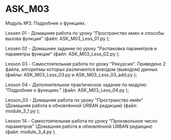 # ASK_M03
Модуль №3. Подробнее о функциях.

Lessen 01 - Домашняя работа по уроку "Пространство имен и способы вызова функции" (файл: ASK_M03_Less_01.py );

Lessen 02 - Домашнее задание по уроку "Распаковка параметров и параметры функции" (файл: ASK_M03_Less_02.py );

Lesson 03 - Самостоятельная работа по уроку "Рекурсия". Приведено 2 файла, алгоритмы которых различаются воводом (выводом) данных (файлы: ASK_M03_Less_03.py и ASK_M03_Less_03_add.py );

Lesson 04 - Дополнительное практическое задание по модулю: "Подробнее о функциях." (файл: ASK_M03_Less_04.py );

Lesson_03 - Домашняя работа по уроку "Пространство имён" (Домашняя работа в обновлённой URBAN редакции) (файл: module_3_1.py );

Lesson 14 - Самостоятельная работа по уроку "Произвольное число параметров" (Домашняя работа в обновлённой URBAN редакции) (файл: module_3_4.py ).
